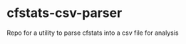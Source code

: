 cfstats-csv-parser
==================

Repo for a utility to parse cfstats into a csv file for analysis
